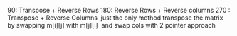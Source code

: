 90: Transpose + Reverse Rows
180: Reverse Rows + Reverse columns
270 : Transpose + Reverse Columns
​
just the only method
transpose the matrix by swapping m[i][j] with m[j][i]
​
and swap cols with 2 pointer approach